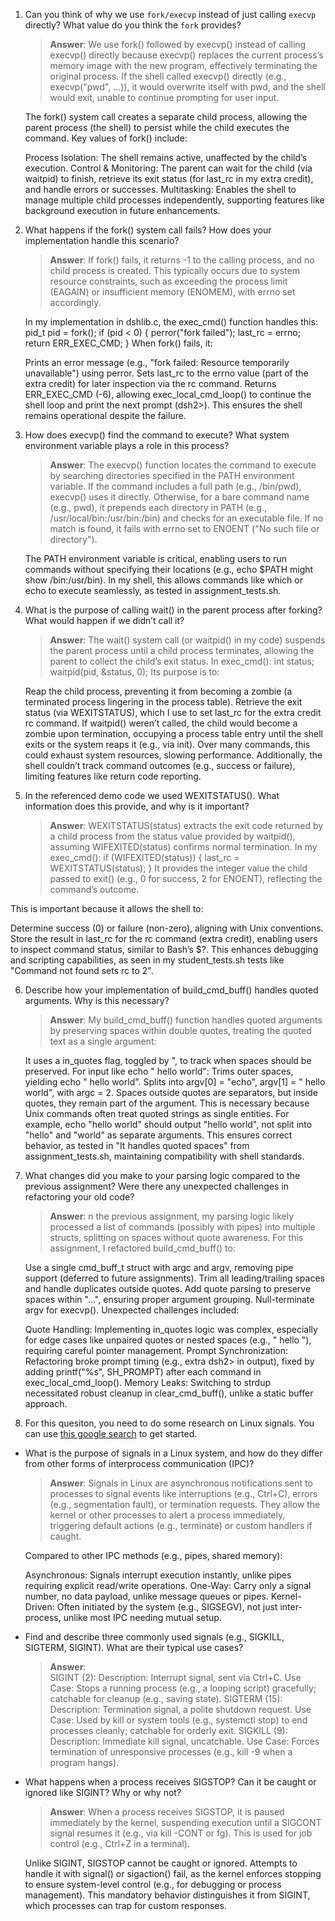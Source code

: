 1. Can you think of why we use `fork/execvp` instead of just calling `execvp` directly? What value do you think the `fork` provides?

    > **Answer**:  We use fork() followed by execvp() instead of calling execvp() directly because execvp() replaces the current process’s memory image with the new program, effectively terminating the original process. If the shell called execvp() directly (e.g., execvp("pwd", ...)), it would overwrite itself with pwd, and the shell would exit, unable to continue prompting for user input.

    The fork() system call creates a separate child process, allowing the parent process (the shell) to persist while the child executes the command. Key values of fork() include:

    Process Isolation: The shell remains active, unaffected by the child’s execution.
    Control & Monitoring: The parent can wait for the child (via waitpid) to finish, retrieve its exit status (for last_rc in my extra credit), and handle errors or successes.
    Multitasking: Enables the shell to manage multiple child processes independently, supporting features like background execution in future enhancements.

2. What happens if the fork() system call fails? How does your implementation handle this scenario?

    > **Answer**:  If fork() fails, it returns -1 to the calling process, and no child process is created. This typically occurs due to system resource constraints, such as exceeding the process limit (EAGAIN) or insufficient memory (ENOMEM), with errno set accordingly.

    In my implementation in dshlib.c, the exec_cmd() function handles this:
        pid_t pid = fork();
        if (pid < 0) {
            perror("fork failed");
            last_rc = errno;
            return ERR_EXEC_CMD;
        }
    When fork() fails, it:

    Prints an error message (e.g., "fork failed: Resource temporarily unavailable") using perror.
    Sets last_rc to the errno value (part of the extra credit) for later inspection via the rc command.
    Returns ERR_EXEC_CMD (-6), allowing exec_local_cmd_loop() to continue the shell loop and print the next prompt (dsh2>). This ensures the shell remains operational despite the failure.

3. How does execvp() find the command to execute? What system environment variable plays a role in this process?

    > **Answer**:  The execvp() function locates the command to execute by searching directories specified in the PATH environment variable. If the command includes a full path (e.g., /bin/pwd), execvp() uses it directly. Otherwise, for a bare command name (e.g., pwd), it prepends each directory in PATH (e.g., /usr/local/bin:/usr/bin:/bin) and checks for an executable file. If no match is found, it fails with errno set to ENOENT ("No such file or directory").

    The PATH environment variable is critical, enabling users to run commands without specifying their locations (e.g., echo $PATH might show /bin:/usr/bin). In my shell, this allows commands like which or echo to execute seamlessly, as tested in assignment_tests.sh.

4. What is the purpose of calling wait() in the parent process after forking? What would happen if we didn’t call it?

    > **Answer**:  The wait() system call (or waitpid() in my code) suspends the parent process until a child process terminates, allowing the parent to collect the child’s exit status. In exec_cmd():
    int status;
    waitpid(pid, &status, 0);
    Its purpose is to:

    Reap the child process, preventing it from becoming a zombie (a terminated process lingering in the process table).
    Retrieve the exit status (via WEXITSTATUS), which I use to set last_rc for the extra credit rc command.
    If waitpid() weren’t called, the child would become a zombie upon termination, occupying a process table entry until the shell exits or the system reaps it (e.g., via init). Over many commands, this could exhaust system resources, slowing performance. Additionally, the shell couldn’t track command outcomes (e.g., success or failure), limiting features like return code reporting.

5. In the referenced demo code we used WEXITSTATUS(). What information does this provide, and why is it important?

    > **Answer**:  WEXITSTATUS(status) extracts the exit code returned by a child process from the status value provided by waitpid(), assuming WIFEXITED(status) confirms normal termination. In my exec_cmd():
    if (WIFEXITED(status)) {
        last_rc = WEXITSTATUS(status);
    }
    It provides the integer value the child passed to exit() (e.g., 0 for success, 2 for ENOENT), reflecting the command’s outcome.

This is important because it allows the shell to:

Determine success (0) or failure (non-zero), aligning with Unix conventions.
Store the result in last_rc for the rc command (extra credit), enabling users to inspect command status, similar to Bash’s $?. This enhances debugging and scripting capabilities, as seen in my student_tests.sh tests like "Command not found sets rc to 2".

6. Describe how your implementation of build_cmd_buff() handles quoted arguments. Why is this necessary?

    > **Answer**:  My build_cmd_buff() function handles quoted arguments by preserving spaces within double quotes, treating the quoted text as a single argument:

    It uses a in_quotes flag, toggled by ", to track when spaces should be preserved.
    For input like echo " hello world":
    Trims outer spaces, yielding echo " hello world".
    Splits into argv[0] = "echo", argv[1] = " hello world", with argc = 2.
    Spaces outside quotes are separators, but inside quotes, they remain part of the argument.
    This is necessary because Unix commands often treat quoted strings as single entities. For example, echo "hello world" should output "hello world", not split into "hello" and "world" as separate arguments. This ensures correct behavior, as tested in "It handles quoted spaces" from assignment_tests.sh, maintaining compatibility with shell standards.

7. What changes did you make to your parsing logic compared to the previous assignment? Were there any unexpected challenges in refactoring your old code?

    > **Answer**:  n the previous assignment, my parsing logic likely processed a list of commands (possibly with pipes) into multiple structs, splitting on spaces without quote awareness. For this assignment, I refactored build_cmd_buff() to:

    Use a single cmd_buff_t struct with argc and argv, removing pipe support (deferred to future assignments).
    Trim all leading/trailing spaces and handle duplicates outside quotes.
    Add quote parsing to preserve spaces within "...", ensuring proper argument grouping.
    Null-terminate argv for execvp().
    Unexpected challenges included:

    Quote Handling: Implementing in_quotes logic was complex, especially for edge cases like unpaired quotes or nested spaces (e.g., " hello "), requiring careful pointer management.
    Prompt Synchronization: Refactoring broke prompt timing (e.g., extra dsh2> in output), fixed by adding printf("%s", SH_PROMPT) after each command in exec_local_cmd_loop().
    Memory Leaks: Switching to strdup necessitated robust cleanup in clear_cmd_buff(), unlike a static buffer approach.

8. For this quesiton, you need to do some research on Linux signals. You can use [this google search](https://www.google.com/search?q=Linux+signals+overview+site%3Aman7.org+OR+site%3Alinux.die.net+OR+site%3Atldp.org&oq=Linux+signals+overview+site%3Aman7.org+OR+site%3Alinux.die.net+OR+site%3Atldp.org&gs_lcrp=EgZjaHJvbWUyBggAEEUYOdIBBzc2MGowajeoAgCwAgA&sourceid=chrome&ie=UTF-8) to get started.

- What is the purpose of signals in a Linux system, and how do they differ from other forms of interprocess communication (IPC)?

    > **Answer**:  Signals in Linux are asynchronous notifications sent to processes to signal events like interruptions (e.g., Ctrl+C), errors (e.g., segmentation fault), or termination requests. They allow the kernel or other processes to alert a process immediately, triggering default actions (e.g., terminate) or custom handlers if caught.

    Compared to other IPC methods (e.g., pipes, shared memory):

    Asynchronous: Signals interrupt execution instantly, unlike pipes requiring explicit read/write operations.
    One-Way: Carry only a signal number, no data payload, unlike message queues or pipes.
    Kernel-Driven: Often initiated by the system (e.g., SIGSEGV), not just inter-process, unlike most IPC needing mutual setup.

- Find and describe three commonly used signals (e.g., SIGKILL, SIGTERM, SIGINT). What are their typical use cases?

    > **Answer**:  
    SIGINT (2):
        Description: Interrupt signal, sent via Ctrl+C.
        Use Case: Stops a running process (e.g., a looping script) gracefully; catchable for cleanup (e.g., saving state).
    SIGTERM (15):
        Description: Termination signal, a polite shutdown request.
        Use Case: Used by kill or system tools (e.g., systemctl stop) to end processes cleanly; catchable for orderly exit.
    SIGKILL (9):
        Description: Immediate kill signal, uncatchable.
        Use Case: Forces termination of unresponsive processes (e.g., kill -9 <pid> when a program hangs).

- What happens when a process receives SIGSTOP? Can it be caught or ignored like SIGINT? Why or why not?

    > **Answer**:  When a process receives SIGSTOP, it is paused immediately by the kernel, suspending execution until a SIGCONT signal resumes it (e.g., via kill -CONT <pid> or fg). This is used for job control (e.g., Ctrl+Z in a terminal).

    Unlike SIGINT, SIGSTOP cannot be caught or ignored. Attempts to handle it with signal() or sigaction() fail, as the kernel enforces stopping to ensure system-level control (e.g., for debugging or process management). This mandatory behavior distinguishes it from SIGINT, which processes can trap for custom responses.
